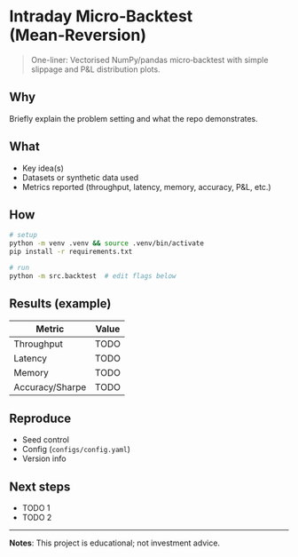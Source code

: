 # Intraday Micro‑Backtest (Mean‑Reversion)

> One-liner: Vectorised NumPy/pandas micro‑backtest with simple slippage and P&L distribution plots.

## Why
Briefly explain the problem setting and what the repo demonstrates.

## What
- Key idea(s)
- Datasets or synthetic data used
- Metrics reported (throughput, latency, memory, accuracy, P&L, etc.)

## How
```bash
# setup
python -m venv .venv && source .venv/bin/activate
pip install -r requirements.txt

# run
python -m src.backtest  # edit flags below
```

## Results (example)
| Metric | Value |
|---|---|
| Throughput | TODO |
| Latency | TODO |
| Memory | TODO |
| Accuracy/Sharpe | TODO |

## Reproduce
- Seed control
- Config (`configs/config.yaml`)
- Version info

## Next steps
- TODO 1
- TODO 2

---
**Notes**: This project is educational; not investment advice.
